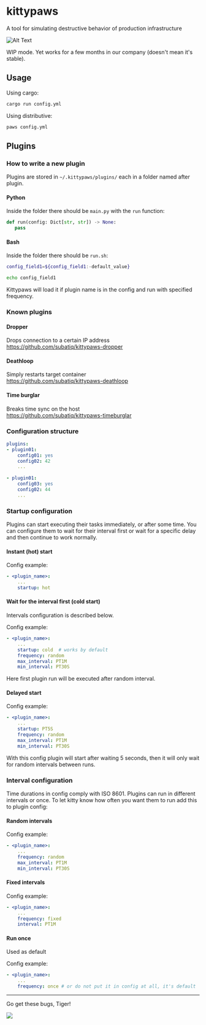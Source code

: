 # kittypaws
A tool for simulating destructive behavior of production infrastructure

![Alt Text](https://media.giphy.com/media/vFKqnCdLPNOKc/giphy.gif)

WIP mode. Yet works for a few months in our company (doesn't mean it's stable).

## Usage

Using cargo:
```bash
cargo run config.yml
```

Using distributive:
```bash
paws config.yml
```

## Plugins

### How to write a new plugin

Plugins are stored in `~/.kittypaws/plugins/` each in a folder named after plugin. 

#### Python

Inside the folder there should be `main.py` with the `run` function:

```python
def run(config: Dict[str, str]) -> None:
   pass
```

#### Bash

Inside the folder there should be `run.sh`:

```bash
config_field1=${config_field1:-default_value}

echo config_field1
```

Kittypaws will load it if plugin name is in the config and run with specified frequency.

### Known plugins


#### Dropper
Drops connection to a certain IP address\
https://github.com/subatiq/kittypaws-dropper

#### Deathloop
Simply restarts target container\
https://github.com/subatiq/kittypaws-deathloop

#### Time burglar
Breaks time sync on the host\
https://github.com/subatiq/kittypaws-timeburglar


### Configuration structure

```yaml
plugins:
- plugin01:
    config01: yes
    config02: 42
    ...
    
- plugin01:
    config03: yes
    config02: 44
    ...
```
### Startup configuration 

Plugins can start executing their tasks immediately, or after some time. You can configure them to wait for their interval first or wait for a specific delay and then continue to work normally.

#### Instant (hot) start

Config example: 
```yaml
- <plugin_name>: 
    ...
    startup: hot
```

#### Wait for the interval first (cold start)

Intervals configuration is described below.

Config example: 
```yaml
- <plugin_name>: 
    ...
    startup: cold  # works by default
    frequency: random
    max_interval: PT1M
    min_interval: PT30S
```

Here first plugin run will be executed after random interval.


#### Delayed start

Config example: 
```yaml
- <plugin_name>: 
    ...
    startup: PT5S
    frequency: random
    max_interval: PT1M
    min_interval: PT30S
```

With this config plugin will start after waiting 5 seconds, then it will only wait for random intervals between runs.

### Interval configuration

Time durations in config comply with ISO 8601.
Plugins can run in different intervals or once. To let kitty know how often you want them to run add this to plugin config:

#### Random intervals

Config example: 
```yaml
- <plugin_name>: 
    ...
    frequency: random
    max_interval: PT1M
    min_interval: PT30S
```

#### Fixed intervals

Config example: 
```yaml
- <plugin_name>: 
    ...
    frequency: fixed
    interval: PT1M
```

#### Run once

Used as default

Config example: 
```yaml
- <plugin_name>: 
    ...
    frequency: once # or do not put it in config at all, it's default
```


---

Go get these bugs, Tiger!

![](https://cdn.discordapp.com/attachments/694259726619246674/1065994810210652180/image.png)
